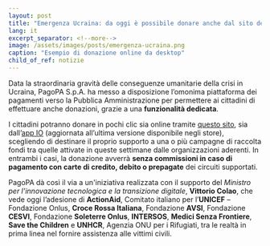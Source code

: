 ```yaml
---
layout: post
title: "Emergenza Ucraina: da oggi è possibile donare anche dal sito della piattaforma pagoPA e dall’app IO"
lang: it
excerpt_separator: <!--more-->
image: /assets/images/posts/emergenza-ucraina.png
caption: "Esempio di donazione online da desktop"
child_of_ref: notizie
---
```


Data la straordinaria gravità delle conseguenze umanitarie della crisi in Ucraina, PagoPA S.p.A. ha messo a disposizione l’omonima piattaforma dei pagamenti verso la Pubblica Amministrazione per permettere ai cittadini di effettuare anche donazioni, grazie a una **funzionalità dedicata**. 
<!--more-->

I cittadini potranno donare in pochi clic sia online tramite [questo sito](https://checkout.pagopa.it/dona), sia dall’[app IO](http://io.italia.it/donazioni-ucraina) (aggiornata all’ultima versione disponibile negli store), scegliendo di destinare il proprio supporto a una o più campagne di raccolta fondi tra quelle attivate in queste settimane dalle organizzazioni aderenti. In entrambi i casi, la donazione avverrà **senza commissioni in caso di pagamento con carte di credito, debito o prepagate** dei circuiti supportati.

PagoPA dà così il via a un'iniziativa realizzata con il supporto del _Ministro per l’innovazione tecnologica e la transizione digitale_, **Vittorio Colao**, che vede oggi l’adesione di **ActionAid**, Comitato italiano per l’**UNICEF** – Fondazione Onlus, **Croce Rossa Italiana**, Fondazione **AVSI**, Fondazione **CESVI**, Fondazione **Soleterre Onlus**, **INTERSOS**, **Medici Senza Frontiere**, **Save the Children** e **UNHCR**, Agenzia ONU per i Rifugiati, tra le realtà in prima linea nel fornire assistenza alle vittimi civili.


